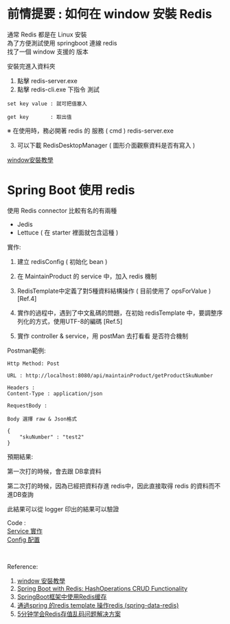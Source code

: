 # 前情提要 : 如何在 window 安裝 Redis

通常 Redis 都是在 Linux 安裝 <br>
為了方便測試使用 springboot 連線 redis <br>
找了一個 window 支援的 版本 <br>

安裝完進入資料夾
1. 點擊 redis-server.exe 
2. 點擊 redis-cli.exe 下指令 測試 <br>

```
set key value : 就可把值塞入

get key       : 取出值
```

※ 在使用時，務必開著 redis 的 服務 ( cmd ) redis-server.exe

3. 可以下載 RedisDesktopManager ( 圖形介面觀察資料是否有寫入 )

[window安裝教學](https://www.itread01.com/content/1559804766.html)

# Spring Boot 使用 redis

使用 Redis connector 比較有名的有兩種
- Jedis
- Lettuce ( 在 starter 裡面就包含這種 )

實作:

1. 建立 redisConfig ( 初始化 bean )

2. 在 MaintainProduct 的 service 中，加入 redis 機制

3. RedisTemplate中定義了對5種資料結構操作 ( 目前使用了 opsForValue ) [Ref.4]

4. 實作的過程中，遇到了中文亂碼的問題，在初始  redisTemplate 中，要調整序列化的方式，使用UTF-8的編碼 [Ref.5]

5. 實作 controller & service，用 postMan 去打看看 是否符合機制

Postman範例:

```
Http Method: Post

URL : http://localhost:8080/api/maintainProduct/getProductSkuNumber

Headers :
Content-Type : application/json

RequestBody :

Body 選擇 raw & Json格式

{
	"skuNumber" : "test2"
}

```

預期結果:

第一次打的時候，會去跟 DB拿資料

第二次打的時候，因為已經把資料存進 redis中，因此直接取得 redis 的資料而不進DB查詢

此結果可以從 logger 印出的結果可以驗證


Code : <br>
[Service 實作](https://github.com/oscar51011/practice/blob/master/src/main/java/com/practice/productMaintain/service/MaintainProductService.java) <br>
[Config  配置](https://github.com/oscar51011/practice/blob/master/src/main/java/com/practice/config/RedisConfig.java)

<br>

Reference: <br>
1. [window 安裝教學](https://www.itread01.com/content/1559804766.html) <br>
2. [Spring Boot with Redis: HashOperations CRUD Functionality](https://stackabuse.com/spring-boot-with-redis-hashoperations-crud-functionality/)<br>
3. [SpringBoot框架中使用Redis缓存](https://blog.csdn.net/oGuiGui12345/article/details/89888495?utm_medium=distribute.pc_relevant.none-task-blog-BlogCommendFromMachineLearnPai2-3.channel_param&depth_1-utm_source=distribute.pc_relevant.none-task-blog-BlogCommendFromMachineLearnPai2-3.channel_param)<br>
4. [通過spring 的redis template 操作redis (spring-data-redis)](https://www.itread01.com/content/1543281366.html)<br>
5. [5分钟学会Redis存值乱码问题解决方案](https://blog.csdn.net/qq_42175986/article/details/89711232?utm_medium=distribute.pc_relevant_download.none-task-blog-blogcommendfrombaidu-6.nonecase&depth_1-utm_source=distribute.pc_relevant_download.none-task-blog-blogcommendfrombaidu-6.nonecas)<br>

